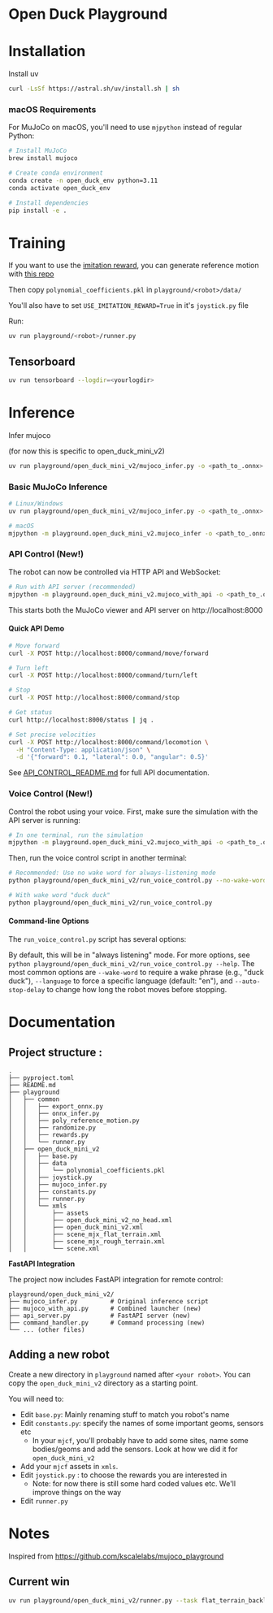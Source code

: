# Open Duck Playground

# Installation 

Install uv

```bash
curl -LsSf https://astral.sh/uv/install.sh | sh
```

### macOS Requirements
For MuJoCo on macOS, you'll need to use `mjpython` instead of regular Python:

```bash
# Install MuJoCo
brew install mujoco

# Create conda environment
conda create -n open_duck_env python=3.11
conda activate open_duck_env

# Install dependencies
pip install -e .
```

# Training

If you want to use the [imitation reward](https://la.disneyresearch.com/wp-content/uploads/BD_X_paper.pdf), you can generate reference motion with [this repo](https://github.com/apirrone/Open_Duck_reference_motion_generator)

Then copy `polynomial_coefficients.pkl` in `playground/<robot>/data/`

You'll also have to set `USE_IMITATION_REWARD=True` in it's `joystick.py` file

Run: 

```bash
uv run playground/<robot>/runner.py 
```

## Tensorboard

```bash
uv run tensorboard --logdir=<yourlogdir>
```

# Inference 

Infer mujoco

(for now this is specific to open_duck_mini_v2)

```bash
uv run playground/open_duck_mini_v2/mujoco_infer.py -o <path_to_.onnx>
```

### Basic MuJoCo Inference
```bash
# Linux/Windows
uv run playground/open_duck_mini_v2/mujoco_infer.py -o <path_to_.onnx>

# macOS
mjpython -m playground.open_duck_mini_v2.mujoco_infer -o <path_to_.onnx>
```

### API Control (New!)
The robot can now be controlled via HTTP API and WebSocket:

```bash
# Run with API server (recommended)
mjpython -m playground.open_duck_mini_v2.mujoco_with_api -o <path_to_.onnx>
```

This starts both the MuJoCo viewer and API server on http://localhost:8000

#### Quick API Demo
```bash
# Move forward
curl -X POST http://localhost:8000/command/move/forward

# Turn left
curl -X POST http://localhost:8000/command/turn/left

# Stop
curl -X POST http://localhost:8000/command/stop

# Get status
curl http://localhost:8000/status | jq .

# Set precise velocities
curl -X POST http://localhost:8000/command/locomotion \
  -H "Content-Type: application/json" \
  -d '{"forward": 0.1, "lateral": 0.0, "angular": 0.5}'
```

See [API_CONTROL_README.md](API_CONTROL_README.md) for full API documentation.

### Voice Control (New!)
Control the robot using your voice. First, make sure the simulation with the API server is running:
```bash
# In one terminal, run the simulation
mjpython -m playground.open_duck_mini_v2.mujoco_with_api -o <path_to_.onnx>
```

Then, run the voice control script in another terminal:
```bash
# Recommended: Use no wake word for always-listening mode
python playground/open_duck_mini_v2/run_voice_control.py --no-wake-word

# With wake word "duck duck"
python playground/open_duck_mini_v2/run_voice_control.py
```

#### Command-line Options
The `run_voice_control.py` script has several options:

By default, this will be in "always listening" mode. For more options, see `python playground/open_duck_mini_v2/run_voice_control.py --help`. The most common options are `--wake-word` to require a wake phrase (e.g., "duck duck"), `--language` to force a specific language (default: "en"), and `--auto-stop-delay` to change how long the robot moves before stopping.

# Documentation

## Project structure : 

```
.
├── pyproject.toml
├── README.md
├── playground
│   ├── common
│   │   ├── export_onnx.py
│   │   ├── onnx_infer.py
│   │   ├── poly_reference_motion.py
│   │   ├── randomize.py
│   │   ├── rewards.py
│   │   └── runner.py
│   ├── open_duck_mini_v2
│   │   ├── base.py
│   │   ├── data
│   │   │   └── polynomial_coefficients.pkl
│   │   ├── joystick.py
│   │   ├── mujoco_infer.py
│   │   ├── constants.py
│   │   ├── runner.py
│   │   └── xmls
│   │       ├── assets
│   │       ├── open_duck_mini_v2_no_head.xml
│   │       ├── open_duck_mini_v2.xml
│   │       ├── scene_mjx_flat_terrain.xml
│   │       ├── scene_mjx_rough_terrain.xml
│   │       └── scene.xml
```

**FastAPI Integration**

The project now includes FastAPI integration for remote control:

```
playground/open_duck_mini_v2/
├── mujoco_infer.py         # Original inference script
├── mujoco_with_api.py      # Combined launcher (new)
├── api_server.py           # FastAPI server (new)
├── command_handler.py      # Command processing (new)
└── ... (other files)
```

## Adding a new robot

Create a new directory in `playground` named after `<your robot>`. You can copy the `open_duck_mini_v2` directory as a starting point.

You will need to:
- Edit `base.py`: Mainly renaming stuff to match you robot's name
- Edit `constants.py`: specify the names of some important geoms, sensors etc
  - In your `mjcf`, you'll probably have to add some sites, name some bodies/geoms and add the sensors. Look at how we did it for `open_duck_mini_v2`
- Add your `mjcf` assets in `xmls`. 
- Edit `joystick.py` : to choose the rewards you are interested in
  - Note: for now there is still some hard coded values etc. We'll improve things on the way
- Edit `runner.py`



# Notes

Inspired from https://github.com/kscalelabs/mujoco_playground


## Current win

```bash
uv run playground/open_duck_mini_v2/runner.py --task flat_terrain_backlash --num_timesteps 300000000
```
